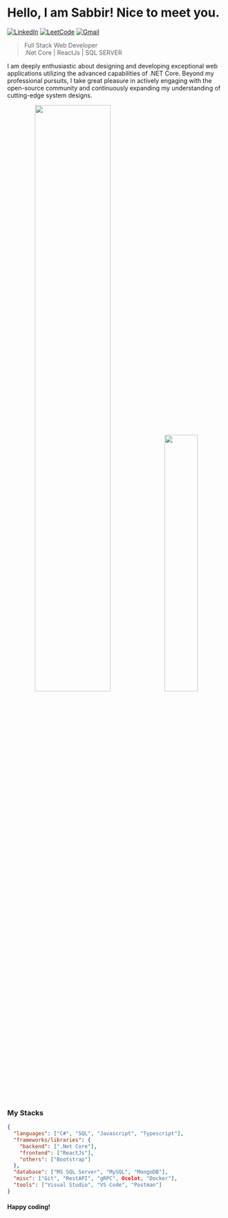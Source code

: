 # Hello, I am Sabbir! Nice to meet you.

[![LinkedIn](https://img.shields.io/badge/%20-Connect-black?color=222244&labelColor=000000&logo=linkedin&logoColor=f5f7fe)](https://www.linkedin.com/in/sabbirahmedcse/)
[![LeetCode](https://img.shields.io/badge/%20-Visit-black?color=222244&labelColor=000000&logo=leetcode&logoColor=f5f7fe)](https://leetcode.com/ArafatSabbir/)
[![Gmail](https://img.shields.io/badge/%20-Send%20Mail-black?color=222244&labelColor=000000&logo=gmail&logoColor=f5f7fe)](mailto:sabbirahmedcse33@gmail.com?subject=From%20GitHub&&body=Hi,%20there.%20Found%20you%20on%20GitHub!%20Let's%20talk%20about...)
> Full Stack Web Developer <br/>
> .Net Core | ReactJs | SQL SERVER

I am deeply enthusiastic about designing and developing exceptional web applications utilizing the advanced capabilities of .NET Core. Beyond my professional pursuits, I take great pleasure in actively engaging with the open-source community and continuously expanding my understanding of cutting-edge system designs.
<p align="center">
  <img width="59%" src="https://github-readme-stats.vercel.app/api?username=ArafatSabbir&show_icons=true&count_private=true&hide_border=false&show_owner=true&title_color=ff6e96&theme=dark&layout=compact" />
  <img width="39%" src="https://leetcard.jacoblin.cool/ArafatSabbir?theme=dark&font=Source%20Code%20Pro&ext=heatmap&border_radius=10">
</p>
<!-- LeetCode Stats Card -->
<!--![](https://leetcard.jacoblin.cool/ArafatSabbir?ext=heatmap)-->

<!-- ### Things you should know

- 🔭 <b>Currently working on:</b> .Net Core, ReactJs
- 🌱 <b>Getting better at:</b> C#, TypeScript
- 🤔 <b>Exploring:</b> Web Architechtures
- ⚗️ <b>Experimenting on:</b> Web App, Web Api
- 💬 <b>Ask me about:</b> .Net Core, ReactJs, SQL -->

### My Stacks
```json
{
  "languages": ["C#", "SQL", "Javascript", "Typescript"],
  "frameworks/libraries": {
    "backend": [".Net Core"],
    "frontend": ["ReactJs"],
    "others": ["Bootstrap"]
  },
  "database": ["MS SQL Server", "MySQL", "MongoDB"],
  "misc": ["Git", "RestAPI", "gRPC", Ocelot, "Docker"],
  "tools": ["Visual Studio", "VS Code", "Postman"]
}
```
#### Happy coding!
